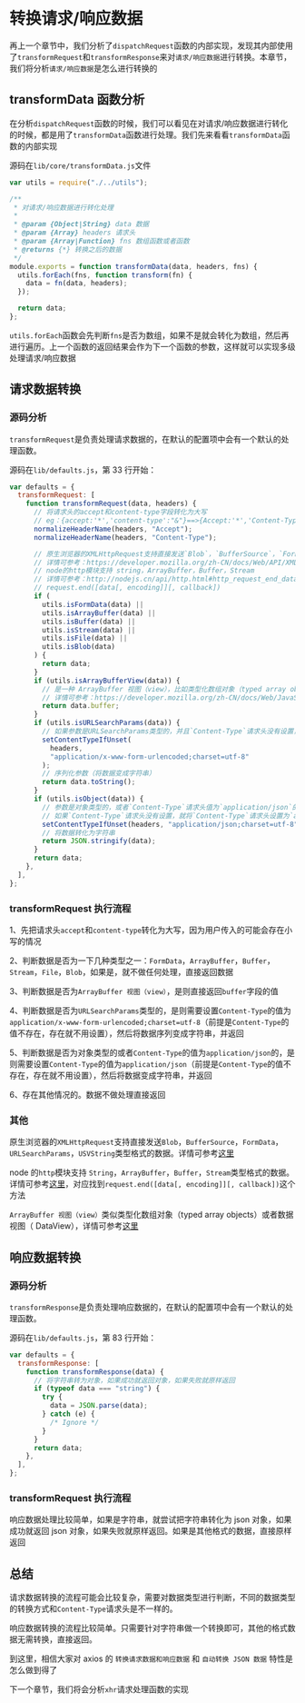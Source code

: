 # 转换请求/响应数据

再上一个章节中，我们分析了`dispatchRequest`函数的内部实现，发现其内部使用了`transformRequest`和`transformResponse`来对`请求/响应数据`进行转换。本章节，我们将分析`请求/响应数据`是怎么进行转换的

## transformData 函数分析

在分析`dispatchRequest`函数的时候，我们可以看见在对请求/响应数据进行转化的时候，都是用了`transformData`函数进行处理。我们先来看看`transformData`函数的内部实现

源码在`lib/core/transformData.js`文件

```javascript
var utils = require("./../utils");

/**
 * 对请求/响应数据进行转化处理
 *
 * @param {Object|String} data 数据
 * @param {Array} headers 请求头
 * @param {Array|Function} fns 数组函数或者函数
 * @returns {*} 转换之后的数据
 */
module.exports = function transformData(data, headers, fns) {
  utils.forEach(fns, function transform(fn) {
    data = fn(data, headers);
  });

  return data;
};
```

`utils.forEach`函数会先判断`fns`是否为数组，如果不是就会转化为数组，然后再进行遍历。上一个函数的返回结果会作为下一个函数的参数，这样就可以实现多级处理请求/响应数据

## 请求数据转换

### 源码分析

`transformRequest`是负责处理请求数据的，在默认的配置项中会有一个默认的处理函数。

源码在`lib/defaults.js`，第 33 行开始：

```javascript
var defaults = {
  transformRequest: [
    function transformRequest(data, headers) {
      // 将请求头的accept和content-type字段转化为大写
      // eg：{accept:'*','content-type':"&"}==>{Accept:'*','Content-Type':"&"}
      normalizeHeaderName(headers, "Accept");
      normalizeHeaderName(headers, "Content-Type");

      // 原生浏览器的XMLHttpRequest支持直接发送`Blob`，`BufferSource`，`FormData`，`URLSearchParams`，`USVString`类型格式的数据
      // 详情可参考：https://developer.mozilla.org/zh-CN/docs/Web/API/XMLHttpRequest/send
      // node的http模块支持 string，ArrayBuffer，Buffer，Stream
      // 详情可参考：http://nodejs.cn/api/http.html#http_request_end_data_encoding_callback
      // request.end([data[, encoding]][, callback])
      if (
        utils.isFormData(data) ||
        utils.isArrayBuffer(data) ||
        utils.isBuffer(data) ||
        utils.isStream(data) ||
        utils.isFile(data) ||
        utils.isBlob(data)
      ) {
        return data;
      }
      if (utils.isArrayBufferView(data)) {
        // 是一种 ArrayBuffer 视图（view），比如类型化数组对象（typed array objects）或者数据视图（ DataView）
        // 详情可参考：https://developer.mozilla.org/zh-CN/docs/Web/JavaScript/Reference/Global_Objects/ArrayBuffer/isView
        return data.buffer;
      }
      if (utils.isURLSearchParams(data)) {
        // 如果参数是URLSearchParams类型的，并且`Content-Type`请求头没有设置，则需要将`Content-Type`请求头设置为`application/x-www-form-urlencoded;charset=utf-8`
        setContentTypeIfUnset(
          headers,
          "application/x-www-form-urlencoded;charset=utf-8"
        );
        // 序列化参数（将数据变成字符串）
        return data.toString();
      }
      if (utils.isObject(data)) {
        // 参数是对象类型的，或者`Content-Type`请求头值为`application/json`的情况
        // 如果`Content-Type`请求头没有设置，就将`Content-Type`请求头设置为`application/json`
        setContentTypeIfUnset(headers, "application/json;charset=utf-8");
        // 将数据转化为字符串
        return JSON.stringify(data);
      }
      return data;
    },
  ],
};
```

### transformRequest 执行流程

1、先把请求头`accept`和`content-type`转化为大写，因为用户传入的可能会存在小写的情况

2、判断数据是否为一下几种类型之一：`FormData`，`ArrayBuffer`，`Buffer`，`Stream`，`File`，`Blob`，如果是，就不做任何处理，直接返回数据

3、判断数据是否为`ArrayBuffer 视图（view）`，是则直接返回`buffer`字段的值

4、判断数据是否为`URLSearchParams`类型的，是则需要设置`Content-Type`的值为`application/x-www-form-urlencoded;charset=utf-8`（前提是`Content-Type`的值不存在，存在就不用设置），然后将数据序列变成字符串，并返回

5、判断数据是否为对象类型的或者`Content-Type`的值为`application/json`的，是则需要设置`Content-Type`的值为`application/json`（前提是`Content-Type`的值不存在，存在就不用设置），然后将数据变成字符串，并返回

6、存在其他情况的。数据不做处理直接返回

### 其他

原生浏览器的`XMLHttpRequest`支持直接发送`Blob`，`BufferSource`，`FormData`，`URLSearchParams`，`USVString`类型格式的数据。详情可参考[这里](https://developer.mozilla.org/zh-CN/docs/Web/API/XMLHttpRequest/send)

node 的`http`模块支持 `String`，`ArrayBuffer`，`Buffer`，`Stream`类型格式的数据。详情可参考[这里](http://nodejs.cn/api/http.html#http_request_end_data_encoding_callback)，对应找到`request.end([data[, encoding]][, callback])`这个方法

`ArrayBuffer 视图（view）`类似类型化数组对象（typed array objects）或者数据视图（ DataView），详情可参考[这里](https://developer.mozilla.org/zh-CN/docs/Web/JavaScript/Reference/Global_Objects/ArrayBuffer/isView)

## 响应数据转换

### 源码分析

`transformResponse`是负责处理响应数据的，在默认的配置项中会有一个默认的处理函数。

源码在`lib/defaults.js`，第 83 行开始：

```javascript
var defaults = {
  transformResponse: [
    function transformResponse(data) {
      // 将字符串转为对象，如果成功就返回对象，如果失败就原样返回
      if (typeof data === "string") {
        try {
          data = JSON.parse(data);
        } catch (e) {
          /* Ignore */
        }
      }
      return data;
    },
  ],
};
```

### transformRequest 执行流程

响应数据处理比较简单，如果是字符串，就尝试把字符串转化为 json 对象，如果成功就返回 json 对象，如果失败就原样返回。如果是其他格式的数据，直接原样返回

## 总结

请求数据转换的流程可能会比较复杂，需要对数据类型进行判断，不同的数据类型的转换方式和`Content-Type`请求头是不一样的。

响应数据转换的流程比较简单。只需要针对字符串做一个转换即可，其他的格式数据无需转换，直接返回。

到这里，相信大家对 axios 的 `转换请求数据和响应数据` 和 `自动转换 JSON 数据` 特性是怎么做到得了

下一个章节，我们将会分析`xhr`请求处理函数的实现
